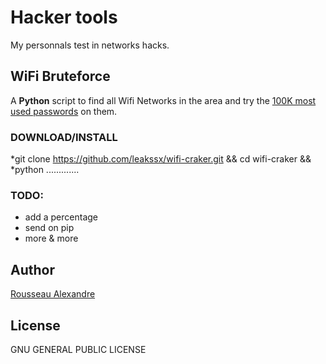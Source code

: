 Hacker tools
========

My personnals test in networks hacks.

WiFi Bruteforce
-----------------------

A **Python** script to find all Wifi Networks in the area and try the 
[100K most used passwords](https://github.com/danielmiessler/SecLists) on them.

### DOWNLOAD/INSTALL

*git clone https://github.com/leakssx/wifi-craker.git && cd wifi-craker &&
*python .............

### TODO:

* add a percentage
* send on pip
* more & more

## Author


[Rousseau Alexandre][madeindjs]

## License


GNU GENERAL PUBLIC LICENSE


[madeindjs]: https://github.com/madeindjs/
